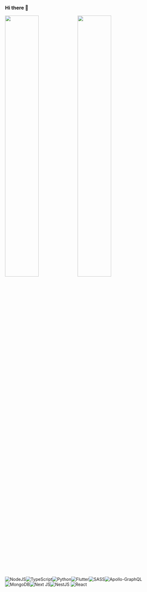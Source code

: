 ### Hi there 👋 

<img align="left" width="47%" src="https://github-readme-stats.vercel.app/api?username=arunjithrs&show_icons=true&theme=radical" />
<img align="left"  width="47%"   style="margin-bottom: 20px" src="https://github-readme-stats.vercel.app/api/top-langs/?username=arunjithrs&layout=compact)](https://github.com/anuraghazra/github-readme-stats" />
 
 <div width="100%"> 
<img style="float: left" alt="NodeJS" src="https://img.shields.io/badge/node.js-%2343853D.svg?style=for-the-badge&logo=node-dot-js&logoColor=white"/>
<img style="float: left"  alt="TypeScript" src="https://img.shields.io/badge/typescript-%23007ACC.svg?style=for-the-badge&logo=typescript&logoColor=white"/>
<img style="float: left"   alt="Python" src="https://img.shields.io/badge/python-%2314354C.svg?style=for-the-badge&logo=python&logoColor=white"/>
<img style="float: left"  alt="Flutter" src="https://img.shields.io/badge/Flutter-%2302569B.svg?style=for-the-badge&logo=Flutter&logoColor=white" />
<img style="float: left"  alt="SASS" src="https://img.shields.io/badge/SASS-hotpink.svg?style=for-the-badge&logo=SASS&logoColor=white"/>
<img style="float: left"  alt="Apollo-GraphQL" src="https://img.shields.io/badge/-ApolloGraphQL-311C87?style=for-the-badge&logo=apollo-graphql"/>
<img style="float: left"    alt="MongoDB" src ="https://img.shields.io/badge/MongoDB-%234ea94b.svg?style=for-the-badge&logo=mongodb&logoColor=white"/>
<img  style="float: left"  alt="Next JS" src="https://img.shields.io/badge/nextjs-%23000000.svg?style=for-the-badge&logo=next.js&logoColor=white"/>  <img alt="NestJS" src="https://img.shields.io/badge/nestjs-%23E0234E.svg?style=for-the-badge&logo=nestjs&logoColor=white" />
<img alt="React" src="https://img.shields.io/badge/react-%2320232a.svg?style=for-the-badge&logo=react&logoColor=%2361DAFB"/>

   </div>

